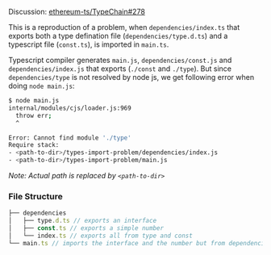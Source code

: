 Discussion: [ethereum-ts/TypeChain#278](https://github.com/ethereum-ts/TypeChain/issues/278)

This is a reproduction of a problem, when `dependencies/index.ts` that exports both a type defination file (`dependencies/type.d.ts`) and a typescript file (`const.ts`), is imported in `main.ts`.

Typescript compiler generates `main.js`, `dependencies/const.js` and `dependencies/index.js` that exports (`./const` and `./type`). But since `dependencies/type` is not resolved by node js, we get following error when doing `node main.js`:

```sh
$ node main.js
internal/modules/cjs/loader.js:969
  throw err;
  ^

Error: Cannot find module './type'
Require stack:
- <path-to-dir>/types-import-problem/dependencies/index.js
- <path-to-dir>/types-import-problem/main.js
```

_Note: Actual path is replaced by `<path-to-dir>`_

### File Structure

```js
├── dependencies
│   ├── type.d.ts // exports an interface
│   ├── const.ts // exports a simple number
│   └── index.ts // exports all from type and const
└── main.ts // imports the interface and the number but from dependencies/index.ts
```

